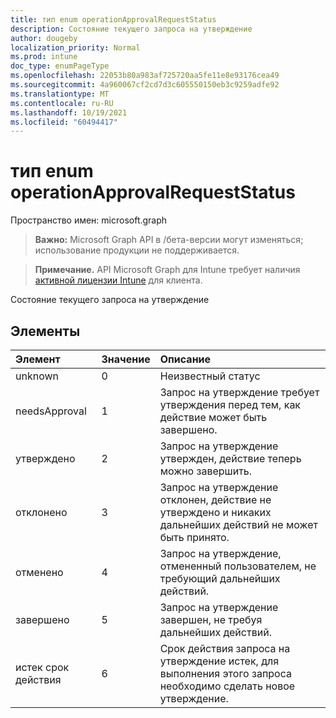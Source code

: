 ```yaml
---
title: тип enum operationApprovalRequestStatus
description: Состояние текущего запроса на утверждение
author: dougeby
localization_priority: Normal
ms.prod: intune
doc_type: enumPageType
ms.openlocfilehash: 22053b80a983af725720aa5fe11e8e93176cea49
ms.sourcegitcommit: 4a960067cf2cd7d3c605550150eb3c9259adfe92
ms.translationtype: MT
ms.contentlocale: ru-RU
ms.lasthandoff: 10/19/2021
ms.locfileid: "60494417"
---
```

# <a name="operationapprovalrequeststatus-enum-type"></a>тип enum operationApprovalRequestStatus

Пространство имен: microsoft.graph

> **Важно:** Microsoft Graph API в /бета-версии могут изменяться; использование продукции не поддерживается.

> **Примечание.** API Microsoft Graph для Intune требует наличия [активной лицензии Intune](https://go.microsoft.com/fwlink/?linkid=839381) для клиента.

Состояние текущего запроса на утверждение

## <a name="members"></a>Элементы
|Элемент|Значение|Описание|
|:---|:---|:---|
|unknown|0|Неизвестный статус|
|needsApproval|1|Запрос на утверждение требует утверждения перед тем, как действие может быть завершено.|
|утверждено|2|Запрос на утверждение утвержден, действие теперь можно завершить.|
|отклонено|3|Запрос на утверждение отклонен, действие не утверждено и никаких дальнейших действий не может быть принято.|
|отменено|4 |Запрос на утверждение, отмененный пользователем, не требующий дальнейших действий.|
|завершено|5|Запрос на утверждение завершен, не требуя дальнейших действий.|
|истек срок действия|6 |Срок действия запроса на утверждение истек, для выполнения этого запроса необходимо сделать новое утверждение.|



